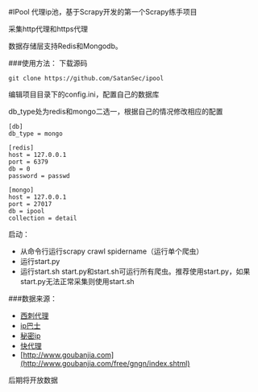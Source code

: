 #IPool
代理ip池，基于Scrapy开发的第一个Scrapy练手项目

采集http代理和https代理

数据存储层支持Redis和Mongodb。

###使用方法：
下载源码
```
git clone https://github.com/SatanSec/ipool
```
编辑项目目录下的config.ini，配置自己的数据库

db_type处为redis和mongo二选一，根据自己的情况修改相应的配置
```
[db]
db_type = mongo

[redis]
host = 127.0.0.1
port = 6379
db = 0
password = passwd

[mongo]
host = 127.0.0.1
port = 27017
db = ipool
collection = detail
```
启动：
* 从命令行运行scrapy crawl spidername（运行单个爬虫）
* 运行start.py
* 运行start.sh
start.py和start.sh可运行所有爬虫。推荐使用start.py，如果start.py无法正常采集则使用start.sh

###数据来源：
* [西刺代理](http://www.xicidaili.com/)
* [ip巴士](http://ip84.com/gn)
* [秘密ip](http://www.mimiip.com/gngao/)
* [快代理](http://www.kuaidaili.com/free/inha/)
* [http://www.goubanjia.com](http://www.goubanjia.com/free/gngn/index.shtml)

后期将开放数据